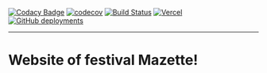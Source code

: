 [![Codacy Badge](https://api.codacy.com/project/badge/Grade/36b83819295e4e929d172befac4f9933)](https://app.codacy.com/gh/bastiengrignon/mazette?utm_source=github.com&utm_medium=referral&utm_content=bastiengrignon/mazette&utm_campaign=Badge_Grade_Settings)
[![codecov](https://codecov.io/gh/bastiengrignon/mazette/branch/main/graph/badge.svg?token=02259PEB2Y)](https://codecov.io/gh/bastiengrignon/mazette)
[![Build Status](https://travis-ci.com/bastiengrignon/mazette.svg?branch=main)](https://travis-ci.com/bastiengrignon/mazette)
[![Vercel](https://therealsujitk-vercel-badge.vercel.app/?app=mazette)](https://mazette.vercel.app)
[![GitHub deployments](https://img.shields.io/github/deployments/bastiengrignon/mazette/festival-indigo?label=Deployment&logo=heroku&logoColor=%239E7CC1)](https://festival-indigo.herokuapp.com)

--- 

# Website of festival Mazette!
